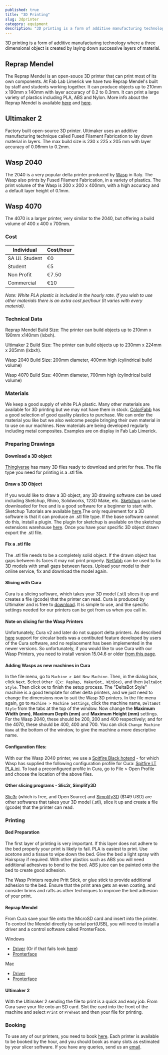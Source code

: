 ```yaml
---
published: true
title: "3D Printing"
slug: 3dprinter
category: equipment
description: "3D printing is a form of additive manufacturing technology where a three dimensional object is created by laying down successive layers of material."
---
```


3D printing is a form of additive manufacturing technology where a three dimensional object is created by laying down successive layers of material.

## Reprap Mendel
The Reprap Mendel is an open-souce 3D printer that can print most of its own components. At Fab Lab Limerick we have two Reprap Mendel's built by staff and students working together. It can produce objects up to 210mm x 190mm x 140mm with layer accuracy of 0.2 to 0.3mm. It can print a large variety of plastics including PLA, ABS and Nylon. More info about the Reprap Mendel is available [here](http://reprap.org/wiki/RepRapPro_Mendel) and [here](https://reprappro.com/shop/machine-kits/mendel-full-kit/).

## Ultimaker 2
Factory built open-source 3D printer. Ultimaker uses an additive manufacturing technique called Fused Filament Fabrication to lay down material in layers. The max build size is 230 x 225 x 205 mm with layer accuracy of 0.06mm to 0.2mm.

## Wasp 2040
The 2040 is a very popular delta printer produced by [Wasp](http://www.wasproject.it) in Italy. The Wasp also prints by Fused Filament Fabrication, in a variety of plastics. The print volume of the Wasp is 200 x 200 x 400mm, with a high accuracy and a default layer height of 0.1mm.

## Wasp 4070
The 4070 is a larger printer, very similar to the 2040, but offering a build volume of 400 x 400 x 700mm.

<!---
## LDM Extruder (for Wasp)
Print in clay...
-->

<!---
## Form2 (SLA Printing)
The Form2 is a printer from Form Labs, which uses a method of printing called StereoLithography,
Please see [this page](http://fablab.saul.ie/) for more details.
-->

### Cost

Individual           | Cost/hour
-----------          | ------------  
SA UL Student        | €0         
Student              | €5         
Non Profit           | €7.50          
Commercial           | €10  

_Note: White PLA plastic is included in the hourly rate. If you wish to use other materials there is an extra cost per/hour (It varies with every material)._


### Technical Data
Reprap Mendel Build Size: The printer can build objects up to 210mm x 190mm x140mm  (lxbxh).

Ultimaker 2 Build Size: The printer can build objects up to 230mm x 224mm x 205mm (lxbxh).

Wasp 2040 Build Size: 200mm diameter, 400mm high (cylindrical build volume)

Wasp 4070 Build Size: 400mm diameter, 700mm high (cylindrical build volume)


### Materials
We keep a good supply of white PLA plastic. Many other materials are available for 3D printing but we may not have them in stock. [ColorFabb](http://colorfabb.com/) has a good selection of good quality plastics to purchase. We can order the material you like but we also welcome people bringing their own material in to use on our machines. New materials are being developed regularly including metal composites. Examples are on display in Fab Lab Limerick.

### Preparing Drawings
#### Download a 3D object

[Thingiverse](http://www.thingiverse.com/) has many 3D files ready to download and print for free. The file type you need for printing is a .stl file.

#### Draw a 3D Object

If you would like to draw a 3D object, any 3D drawing software can be used including Sketchup, Rhino, Solidworks, 123D Make, etc. [Sketchup](http://www.sketchup.com/) can be downloaded for free and is a good software for a beginner to start with. Sketchup Tutorials are available [here](http://www.sketchup.com/learn/videos?playlist=58).The only requirement for a 3D software is that it can produce an .stl file type. If the base software cannot do this, install a plugin. The plugin for sketchup is available on the sketchup extensions warehouse [here](http://extensions.sketchup.com/en/content/sketchup-stl). Once you have your specific 3D object drawn export the .stl file.

#### Fix a .stl file
The .stl file needs to be a completely solid object. If the drawn object has gaps between its faces it may not print properly. [Netfabb](www.netfabb.com) can be used to fix 3D models with small gaps between faces. Upload your model to their online service, fix and download the model again.

#### Slicing with Cura
Cura is a slicing software, which takes your 3D model (.stl) slices it up and creates a file (gcode) that the printer can read. Cura is produced by Ultimaker and is free to [download](https://ultimaker.com/en/products/software). It is simple to use, and the specific settings needed for our printers can be got from us when you call in.

#### Note on slicing for the Wasp Printers
Unfortunately, Cura v2 and later do not support delta printers. As described [here](https://ultimaker.com/en/community/21355-am-i-wrong-or-this-new-cura-212-doesnt-support-delta-printers) support for circular beds was a contibuted feature developed by users of the Cura software, and no replacement has been implemented in the newer versions. So unfortunately, if you would like to use Cura with our Wasp Printers, you need to install version 15.04.6 or older [from this page](https://ultimaker.com/en/products/cura-software/list).

#### Adding Wasps as new machines in Cura
In the file menu, go to `Machine > Add New Machine`. Then, in the dialog box, click `Next`. Select `Other (Ex: RepRap, MakerBot, WitBox)`, and then `DeltaBot Style`. Then click `OK` to finish the setup process. The "DeltaBot Style" machine is a good template for other delta printers, and we just need to change the dimensions now to suit the Wasp 3D printers. In the file menu again, go to `Machine > Machine Settings`, click the machine name, `DeltaBot Style` from the tabs at the top of the window. Now change the **Maximum Width (mm)**, **Maximum Depth (mm)** and **Maximum Height (mm)** settings. For the Wasp 2040, these should be 200, 200 and 400 respectively; and for the 4070, these should be 400, 400 and 700. You can click `Change Machine Name` at the bottom of the window, to give the machine a more descriptive name.

#### Configuration files:
With our the Wasp 2040 printer, we use a [Spitfire Black hotend](http://www.wasproject.it/w/en/3d-printer-extruder-spitfire/) - for which Wasp has supplied the following configuration profile for Cura: [Spitfire LT PLA.ini](http://fablab.saul.ie/assets/downloads/Spitfire-LT-PLA.ini). To load a preconfigured profile in Cura, go to File > Open Profile and choose the location of the above files.

#### Other slicing programs - Slic3r, Simplify3D

[Slic3r](http://slic3r.org/) (which is free, and Open Source) and [Simplify3D](http://simplify3d.com) ($149 USD) are other softwares that takes your 3D model (.stl), slice it up and create a file (gcode) that the printer can read.

### Printing

#### Bed Preparation

The first layer of printing is very important. If this layer does not adhere to the bed properly your print is likely to fail. PLA is easiest to print. Use acetone and a tissue to wipe down the bed. Give the bed a light spray with Hairspray if required. With other plastics such as ABS you will need additional adhesives to bond to the bed. ABS juice can be painted onto the bed to create good adhesion.

The Wasp Printers require Pritt Stick, or glue stick to provide additional adhesion to the bed. Ensure that the print area gets an even coating, and consider brims and rafts as other techniques to improve the bed adhesion of your print.

#### Reprap Mendel
From Cura save your file onto the MicroSD card and insert into the printer. To control the Mendel directly by serial port(USB), you will need to install a driver and a control software called PronterFace.

Windows

* [Driver](http://www.ftdichip.com/Drivers/CDM/CDM20824_Setup.exe)  (Or if that fails look [here](http://www.ftdichip.com/Drivers/VCP.htm))
* [Pronterface](http://www.reprappro.com/w/images/7/75/RepRapPro-Printrun-Slic3r.zip)

Mac

* [Driver](http://www.ftdichip.com/Drivers/VCP.htm)
* [Pronterface](http://www.reprappro.com/w/images/4/46/RepRapPro-Pronterface-Mac.zip)

#### Ultimaker 2
With the Ultimaker 2 sending the file to print is a quick and easy job. From Cura save your file onto an SD card. Slot the card into the front of the machine and select `Print` or `Preheat` and then your file for printing.

### Booking
To use any of our printers, you need to book [here](http://fablab.saul.ie/how/how/booking/). Each printer is available to be booked by the hour, and you should book as many slots as estimated by your slicer software. If you have any queries, send us an [email](mailto:fablab@saul.ie).
